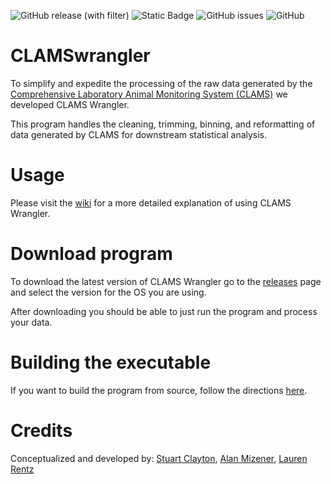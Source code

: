 ![GitHub release (with filter)](https://img.shields.io/github/v/release/90-Seconds-to-Midnight/CLAMSwrangler)
![Static Badge](https://img.shields.io/badge/maintained%3F-yes-Green)
![GitHub issues](https://img.shields.io/github/issues/90-Seconds-to-Midnight/CLAMSwrangler) 
![GitHub](https://img.shields.io/github/license/90-Seconds-to-Midnight/CLAMSwrangler)


# CLAMSwrangler
To simplify and expedite the processing of the raw data generated by the [Comprehensive Laboratory Animal Monitoring
System (CLAMS)](https://www.colinst.com/products/clams-comprehensive-lab-animal-monitoring-system) we developed CLAMS Wrangler.

This program handles the cleaning, trimming, binning, and reformatting of data generated by CLAMS for downstream statistical analysis.

# Usage
Please visit the [wiki](https://github.com/PistilliLab/CLAMSwrangler/wiki) for a more detailed explanation of using CLAMS Wrangler.

# Download program
To download the latest version of CLAMS Wrangler go to the [releases](https://github.com/PistilliLab/CLAMSwrangler/releases) page and select the version for the OS you are using.

After downloading you should be able to just run the program and process your data.

# Building the executable
If you want to build the program from source, follow the directions [here](https://github.com/PistilliLab/CLAMSwrangler/wiki/Build-from-source).

# Credits
Conceptualized and developed by: [Stuart Clayton](https://github.com/sclayton33), [Alan Mizener](https://github.com/admizener), [Lauren Rentz]()
